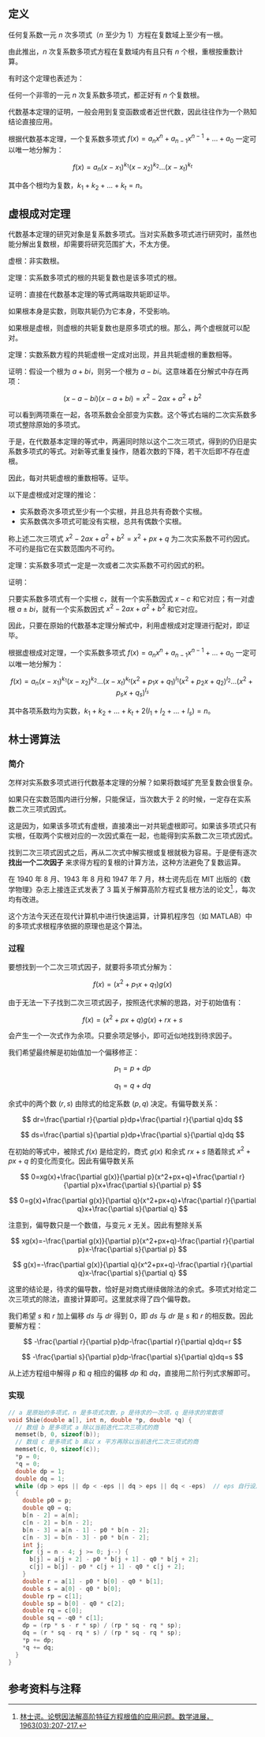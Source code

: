 ## 定义

任何复系数一元 $n$ 次多项式（$n$ 至少为 $1$）方程在复数域上至少有一根。

由此推出，$n$ 次复系数多项式方程在复数域内有且只有 $n$ 个根，重根按重数计算。

有时这个定理也表述为：

任何一个非零的一元 $n$ 次复系数多项式，都正好有 $n$ 个复数根。

代数基本定理的证明，一般会用到复变函数或者近世代数，因此往往作为一个熟知结论直接应用。

根据代数基本定理，一个复系数多项式 $f(x)=a_nx^n+a_{n-1}x^{n-1}+\ldots+a_0$ 一定可以唯一地分解为：

$$
f(x)=a_n{(x-x_1)}^{k_1}{(x-x_2)}^{k_2}\ldots{(x-x_t)}^{k_t}
$$

其中各个根均为复数，$k_1+k_2+\ldots+k_t=n$。

## 虚根成对定理

代数基本定理的研究对象是复系数多项式。当对实系数多项式进行研究时，虽然也能分解出复数根，却需要将研究范围扩大，不太方便。

虚根：非实数根。

定理：实系数多项式的根的共轭复数也是该多项式的根。

证明：直接在代数基本定理的等式两端取共轭即证毕。

如果根本身是实数，则取共轭仍为它本身，不受影响。

如果根是虚根，则虚根的共轭复数也是原多项式的根。那么，两个虚根就可以配对。

定理：实数系数方程的共轭虚根一定成对出现，并且共轭虚根的重数相等。

证明：假设一个根为 $a+bi$，则另一个根为 $a-bi$。这意味着在分解式中存在两项：

$$
(x-a-bi)(x-a+bi)=x^2-2ax+a^2+b^2
$$

可以看到两项乘在一起，各项系数会全部变为实数。这个等式右端的二次实系数多项式整除原始的多项式。

于是，在代数基本定理的等式中，两遍同时除以这个二次三项式，得到的仍旧是实系数多项式的等式。对新等式重复操作，随着次数的下降，若干次后即不存在虚根。

因此，每对共轭虚根的重数相等。证毕。

以下是虚根成对定理的推论：

- 实系数奇次多项式至少有一个实根，并且总共有奇数个实根。
- 实系数偶次多项式可能没有实根，总共有偶数个实根。

称上述二次三项式 $x^2-2ax+a^2+b^2=x^2+px+q$ 为二次实系数不可约因式。不可约是指它在实数范围内不可约。

定理：实系数多项式一定是一次或者二次实系数不可约因式的积。

证明：

只要实系数多项式有一个实根 $c$，就有一个实系数因式 $x-c$ 和它对应；有一对虚根 $a\pm bi$，就有一个实系数因式 $x^2-2ax+a^2+b^2$ 和它对应。

因此，只要在原始的代数基本定理分解式中，利用虚根成对定理进行配对，即证毕。

根据虚根成对定理，一个实系数多项式 $f(x)=a_nx^n+a_{n-1}x^{n-1}+\ldots+a_0$ 一定可以唯一地分解为：

$$
f(x)=a_n{(x-x_1)}^{k_1}{(x-x_2)}^{k_2}\ldots{(x-x_t)}^{k_t}{(x^2+p_1x+q_1)}^{l_1}{(x^2+p_2x+q_2)}^{l_2}\ldots{(x^2+p_sx+q_s)}^{l_s}
$$

其中各项系数均为实数，$k_1+k_2+\ldots+k_t+2(l_1+l_2+\ldots+l_s)=n$。

## 林士谔算法

### 简介

怎样对实系数多项式进行代数基本定理的分解？如果将数域扩充至复数会很复杂。

如果只在实数范围内进行分解，只能保证，当次数大于 $2$ 的时候，一定存在实系数二次三项式因式。

这是因为，如果该多项式有虚根，直接凑出一对共轭虚根即可。如果该多项式只有实根，任取两个实根对应的一次因式乘在一起，也能得到实系数二次三项式因式。

找到二次三项式因式之后，再从二次式中解实根或复根就极为容易。于是便有逐次 **找出一个二次因子** 来求得方程的复根的计算方法，这种方法避免了复数运算。

在 1940 年 8 月、1943 年 8 月和 1947 年 7 月，林士谔先后在 MIT 出版的《数学物理》杂志上接连正式发表了 3 篇关于解算高阶方程式复根方法的论文[^note1].，每次均有改进。

这个方法今天还在现代计算机中进行快速运算，计算机程序包（如 MATLAB）中的多项式求根程序依据的原理也是这个算法。

### 过程

要想找到一个二次三项式因子，就要将多项式分解为：

$$
f(x)=(x^2+p_1x+q_1)g(x)
$$

由于无法一下子找到二次三项式因子，按照迭代求解的思路，对于初始值有：

$$
f(x)=(x^2+px+q)g(x)+rx+s
$$

会产生一个一次式作为余项。只要余项足够小，即可近似地找到待求因子。

我们希望最终解是初始值加一个偏移修正：

$$
p_1=p+dp
$$

$$
q_1=q+dq
$$

余式中的两个数 $(r, s)$ 由除式的给定系数 $(p, q)$ 决定。有偏导数关系：

$$
dr=\frac{\partial r}{\partial p}dp+\frac{\partial r}{\partial q}dq
$$

$$
ds=\frac{\partial s}{\partial p}dp+\frac{\partial s}{\partial q}dq
$$

在初始的等式中，被除式 $f(x)$ 是给定的，商式 $g(x)$ 和余式 $rx+s$ 随着除式 $x^2+px+q$ 的变化而变化。因此有偏导数关系

$$
0=xg(x)+\frac{\partial g(x)}{\partial p}(x^2+px+q)+\frac{\partial r}{\partial p}x+\frac{\partial s}{\partial p}
$$

$$
0=g(x)+\frac{\partial g(x)}{\partial q}(x^2+px+q)+\frac{\partial r}{\partial q}x+\frac{\partial s}{\partial q}
$$

注意到，偏导数只是一个数值，与变元 $x$ 无关。因此有整除关系

$$
xg(x)=-\frac{\partial g(x)}{\partial p}(x^2+px+q)-\frac{\partial r}{\partial p}x-\frac{\partial s}{\partial p}
$$

$$
g(x)=-\frac{\partial g(x)}{\partial q}(x^2+px+q)-\frac{\partial r}{\partial q}x-\frac{\partial s}{\partial q}
$$

这里的结论是，待求的偏导数，恰好是对商式继续做除法的余式。多项式对给定二次三项式的除法，直接计算即可。这里就求得了四个偏导数。

我们希望 $s$ 和 $r$ 加上偏移 $ds$ 与 $dr$ 得到 $0$，即 $ds$ 与 $dr$ 是 $s$ 和 $r$ 的相反数。因此要解方程：

$$
-\frac{\partial r}{\partial p}dp-\frac{\partial r}{\partial q}dq=r
$$

$$
-\frac{\partial s}{\partial p}dp-\frac{\partial s}{\partial q}dq=s
$$

从上述方程组中解得 $p$ 和 $q$ 相应的偏移 $dp$ 和 $dq$，直接用二阶行列式求解即可。

### 实现

```C
// a 是原始的多项式，n 是多项式次数，p 是待求的一次项，q 是待求的常数项
void Shie(double a[], int n, double *p, double *q) {
  // 数组 b 是多项式 a 除以当前迭代二次三项式的商
  memset(b, 0, sizeof(b));
  // 数组 c 是多项式 b 乘以 x 平方再除以当前迭代二次三项式的商
  memset(c, 0, sizeof(c));
  *p = 0;
  *q = 0;
  double dp = 1;
  double dq = 1;
  while (dp > eps || dp < -eps || dq > eps || dq < -eps)  // eps 自行设定
  {
    double p0 = p;
    double q0 = q;
    b[n - 2] = a[n];
    c[n - 2] = b[n - 2];
    b[n - 3] = a[n - 1] - p0 * b[n - 2];
    c[n - 3] = b[n - 3] - p0 * b[n - 2];
    int j;
    for (j = n - 4; j >= 0; j--) {
      b[j] = a[j + 2] - p0 * b[j + 1] - q0 * b[j + 2];
      c[j] = b[j] - p0 * c[j + 1] - q0 * c[j + 2];
    }
    double r = a[1] - p0 * b[0] - q0 * b[1];
    double s = a[0] - q0 * b[0];
    double rp = c[1];
    double sp = b[0] - q0 * c[2];
    double rq = c[0];
    double sq = -q0 * c[1];
    dp = (rp * s - r * sp) / (rp * sq - rq * sp);
    dq = (r * sq - rq * s) / (rp * sq - rq * sp);
    *p += dp;
    *q += dq;
  }
}
```

## 参考资料与注释

[^note1]:[林士谔。论劈因法解高阶特征方程根值的应用问题。数学进展，1963(03):207-217.](https://cnki.net/kcms/detail/detail.aspx?filename=SXJZ196303000&dbcode=CJFD&dbname=CJFD1979)
